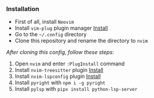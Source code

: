 ### Installation

- First of all, install `Neovim`
- Install `vim-plug` plugin manager [Install](https://github.com/junegunn/vim-plug)
- Go to the `~/.config` directory
- Clone this repository and rename the directory to `nvim`

*After cloning this config, follow these steps*:
1. Open `nvim` and enter `:PlugInstall` command
2. Install `nvim-treesitter` plugin [Install](https://dotfyle.com/plugins/nvim-treesitter/nvim-treesitter)
3. Install `nvim-lspconfig` plugin [Install](https://dotfyle.com/plugins/neovim/nvim-lspconfig)
4. Install `pyright` with `npm i -g pyright`
5. Install `pylsp` with `pipx install python-lsp-server`
